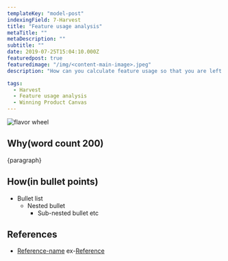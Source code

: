```yaml
---
templateKey: "model-post"
indexingField: 7-Harvest
title: "Feature usage analysis"
metaTitle: ""
metaDescription: ""
subtitle: ""
date: 2019-07-25T15:04:10.000Z
featuredpost: true
featuredimage: "/img/<content-main-image>.jpeg"
description: "How can you calculate feature usage so that you are left with clear, actionable insights"

tags:
  - Harvest
  - Feature usage analysis
  - Winning Product Canvas
---
```


![flavor wheel](/img/<content-main-image>.jpeg)

## Why(word count 200)
{paragraph}

## How(in bullet points)

- Bullet list
  - Nested bullet
    - Sub-nested bullet etc

## References

- [Reference-name](http://website.com)
ex-[Reference](https://www.sciencedirect.com/topics/computer-science/platform-architecture)
